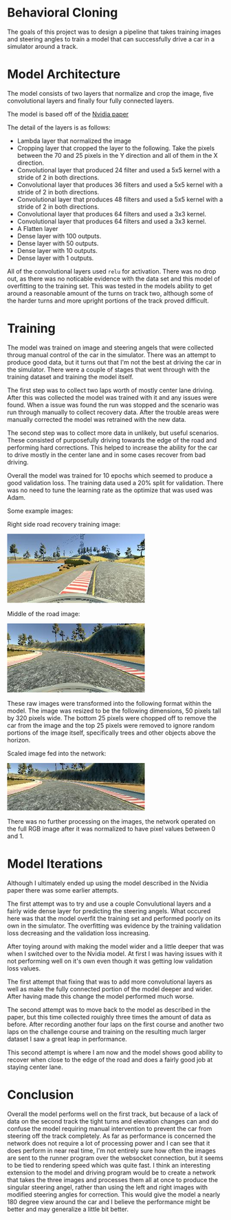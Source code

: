 Behavioral Cloning
==================

The goals of this project was to design a pipeline that takes training images and steering angles to train a model that can successfully drive a car in a simulator around a track.


Model Architecture
==================

The model consists of two layers that normalize and crop the image, five convolutional layers and finally four fully connected layers.

The model is based off of the [Nvidia paper](https://images.nvidia.com/content/tegra/automotive/images/2016/solutions/pdf/end-to-end-dl-using-px.pdf)

The detail of the layers is as follows:

 - Lambda layer that normalized the image
 - Cropping layer that cropped the layer to the following. Take the pixels between the 70 and 25 pixels in the Y direction and all of them in the X direction.
 - Convolutional layer that produced 24 filter and used a 5x5 kernel with a stride of 2 in both directions.
 - Convolutional layer that produces 36 filters and used a 5x5 kernel with a stride of 2 in both directions.
 - Convolutional layer that produces 48 filters and used a 5x5 kernel with a stride of 2 in both directions.
 - Convolutional layer that produces 64 filters and used a 3x3 kernel.
 - Convolutional layer that produces 64 filters and used a 3x3 kernel.
 - A Flatten layer
 - Dense layer with 100 outputs.
 - Dense layer with 50 outputs.
 - Dense layer with 10 outputs.
 - Dense layer with 1 outputs.

All of the convolutional layers used `relu` for activation. There was no drop out, as there was no noticable evidence with the data set and this model of overfitting to the training set. This was tested in the models ability to get around a reasonable amount of the turns on track two, although some of the harder turns and more upright portions of the track proved difficult.

Training
========

The model was trained on image and steering angels that were collected throug manual control of the car in the simulator. There was an attempt to produce good data, but it turns out that I'm not the best at driving the car in the simulator. There were a couple of stages that went through with the training dataset and training the model itself.

The first step was to collect two laps worth of mostly center lane driving. After this was collected the model was trained with it and any issues were found. When a issue was found the run was stopped and the scenario was run through manually to collect recovery data. After the trouble areas were manually corrected the model was retrained with the new data.

The second step was to collect more data in unlikely, but useful scenarios. These consisted of purposefully driving towards the edge of the road and performing hard corrections. This helped to increase the ability for the car to drive mostly in the center lane and in some cases recover from bad driving.

Overall the model was trained for 10 epochs which seemed to produce a good validation loss. The training data used a 20% split for validation. There was no need to tune the learning rate as the optimize that was used was Adam.

Some example images:

Right side road recovery training image:

![recovery_image](./examples/off_side_recovery.png)

Middle of the road image:

![middle of the road](./examples/normal_driving.jpg)

These raw images were transformed into the following format within the model. The image was resized to be the following dimensions, 50 pixels tall by 320 pixels wide. The bottom 25 pixels were chopped off to remove the car from the image and the top 25 pixels were removed to ignore random portions of the image itself, specifically trees and other objects above the horizon.

Scaled image fed into the network:

![scaled image](./examples/normal_driving_scaled.jpg)

There was no further processing on the images, the network operated on the full RGB image after it was normalized to have pixel values between 0 and 1.


Model Iterations
================

Although I ultimately ended up using the model described in the Nvidia paper there was some earlier attempts.

The first attempt was to try and use a couple Convulutional layers and a fairly wide dense layer for predicting the steering angels. What occured here was that the model overfit the training set and performed poorly on its own in the simulator. The overfitting was evidence by the training validation loss decreasing and the validation loss increasing.

After toying around with making the model wider and a little deeper that was when I switched over to the Nvidia model. At first I was having issues with it not performing well on it's own even though it was getting low validation loss values. 

The first attempt that fixing that was to add more convolutional layers as well as make the fully connected portion of the model deeper and wider. After having made this change the model performed much worse.

The second attempt was to move back to the model as described in the paper, but this time collected rouighly three times the amount of data as before. After recording another four laps on the first course and another two laps on the challenge course and training on the resulting much larger dataset I saw a great leap in performance.

This second attempt is where I am now and the model shows good ability to recover when close to the edge of the road and does a fairly good job at staying center lane.

Conclusion
==========

Overall the model performs well on the first track, but because of a lack of data on the second track the tight turns and elevation changes can and do confuse the model requiring manual intervention to prevent the car from steering off the track completely. As far as performance is concerned the network does not require a lot of processing power and I can see that it does perform in near real time, I'm not entirely sure how often the images are sent to the runner program over the websocket connection, but it seems to be tied to rendering speed which was quite fast. I think an interesting extension to the model and driving program would be to create a network that takes the three images and processes them all at once to produce the singular steering angel, rather than using the left and right images with modified steering angles for correction. This would give the model a nearly 180 degree view around the car and I believe the performance might be better and may generalize a little bit better.
